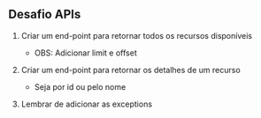 ## Desafio APIs

1. Criar um end-point para retornar todos os recursos disponíveis
    - OBS: Adicionar limit e offset

2. Criar um end-point para retornar os detalhes de um recurso
    - Seja por id ou pelo nome

3. Lembrar de adicionar as exceptions